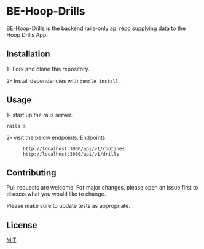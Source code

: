 # BE-Hoop-Drills 

BE-Hoop-Drills is the backend rails-only api repo supplying data to the Hoop Drills App.

## Installation


1- Fork and clone this repository.

2- Install dependencies with `bundle install`.

## Usage

1- start up the rails server.
```terminal
rails s
```

2- visit the below endpoints.
Endpoints:
```
      http://localhost:3000/api/v1/routines
      http://localhost:3000/api/v1/drills

```

## Contributing
Pull requests are welcome. For major changes, please open an issue first to discuss what you would like to change.

Please make sure to update tests as appropriate.

## License
[MIT](https://choosealicense.com/licenses/mit/)

